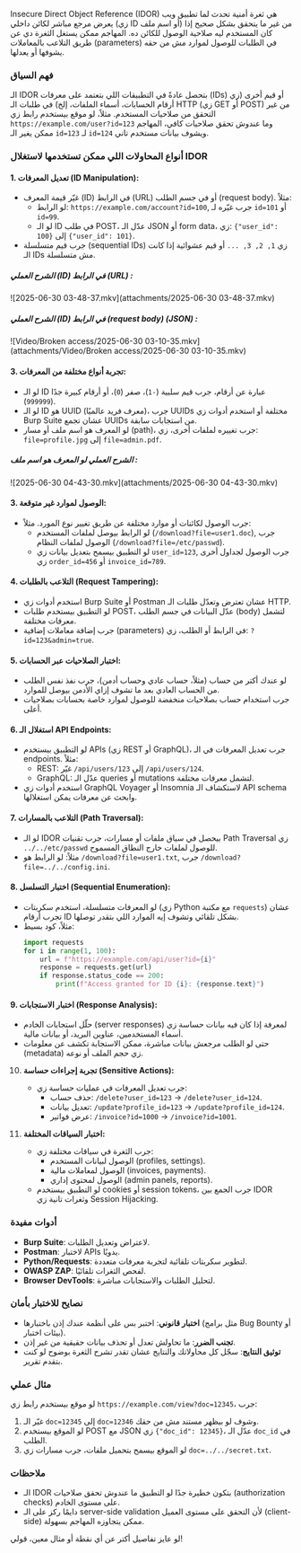 Insecure Direct Object Reference (IDOR) هي ثغرة أمنية تحدث لما تطبيق ويب يعرض مرجع مباشر لكائن داخلي (زي ID أو اسم ملف) من غير ما يتحقق بشكل صحيح إذا كان المستخدم ليه صلاحية الوصول للكائن ده. المهاجم ممكن يستغل الثغرة دي عن طريق التلاعب بالمعاملات (parameters) في الطلبات للوصول لموارد مش من حقه يشوفها أو يعدلها.

### فهم السياق
الـ IDOR بتحصل عادةً في التطبيقات اللي بتعتمد على معرفات (IDs) أو قيم أخرى (زي أرقام الحسابات، أسماء الملفات، إلخ) في طلبات الـ HTTP (زي GET أو POST) من غير التحقق من صلاحيات المستخدم. مثلاً، لو موقع بيستخدم رابط زي `https://example.com/user?id=123` وما عندوش تحقق صلاحيات كافي، المهاجم ممكن يغير الـ `id=123` لـ `id=124` ويشوف بيانات مستخدم تاني.

### أنواع المحاولات اللي ممكن تستخدمها لاستغلال IDOR
#### 1. **تعديل المعرفات (ID Manipulation):**
   - غيّر قيمة المعرف (ID) في الرابط (URL) أو في جسم الطلب (request body). مثلاً:
     - لو الرابط: `https://example.com/account?id=100`, جرب غيّره لـ `id=101` أو `id=99`.
     - لو الـ ID في طلب POST، عدّل الـ JSON أو form data، زي: `{"user_id": 100}` إلى `{"user_id": 101}`.
   - جرب قيم متسلسلة (sequential IDs) زي `1, 2, 3, ...` أو قيم عشوائية إذا كانت الـ IDs مش متسلسلة.

##### الشرح العملي  (ID) في الرابط (URL)  :

![2025-06-30 03-48-37.mkv](attachments/2025-06-30 03-48-37.mkv)


##### الشرح العملي  (ID) في الرابط (request body) (JSON) :
![Video/Broken access/2025-06-30 03-10-35.mkv](attachments/Video/Broken access/2025-06-30 03-10-35.mkv)


#### 3. **تجربة أنواع مختلفة من المعرفات:**
   - لو الـ ID عبارة عن أرقام، جرب قيم سلبية (`-1`)، صفر (`0`)، أو أرقام كبيرة جدًا (`999999`).
   - لو الـ ID هو UUID (معرف فريد عالميًا)، جرب UUIDs مختلفة أو استخدم أدوات زي Burp Suite عشان تجمع UUIDs من استجابات سابقة.
   - لو المعرف هو اسم ملف أو مسار (path)، جرب تغييره لملفات أخرى، زي: `file=profile.jpg` إلى `file=admin.pdf`.


##### الشرح العملي  لو المعرف هو اسم ملف  : 


![2025-06-30 04-43-30.mkv](attachments/2025-06-30 04-43-30.mkv)

#### 3. **الوصول لموارد غير متوقعة:**
   - جرب الوصول لكائنات أو موارد مختلفة عن طريق تغيير نوع المورد. مثلاً:
     - لو الرابط بيوصل لملفات المستخدم (`/download?file=user1.doc`), جرب الوصول لملفات النظام (`/download?file=/etc/passwd`).
     - لو التطبيق بيسمح بتعديل بيانات زي `user_id=123`, جرب الوصول لجداول أخرى زي `order_id=456` أو `invoice_id=789`.

#### 4. **التلاعب بالطلبات (Request Tampering):**
   - استخدم أدوات زي Burp Suite أو Postman عشان تعترض وتعدّل طلبات الـ HTTP.
   - لو التطبيق بيستخدم طلبات POST، عدّل البيانات في جسم الطلب (body) لتشمل معرفات مختلفة.
   - جرب إضافة معاملات إضافية (parameters) في الرابط أو الطلب، زي: `?id=123&admin=true`.

#### 5. **اختبار الصلاحيات عبر الحسابات:**
   - لو عندك أكتر من حساب (مثلاً، حساب عادي وحساب أدمن)، جرب نفذ نفس الطلب من الحساب العادي بعد ما تشوف إزاي الأدمن بيوصل للموارد.
   - جرب استخدام حساب بصلاحيات منخفضة للوصول لموارد خاصة بحسابات بصلاحيات أعلى.

#### 6. **استغلال الـ API Endpoints:**
   - لو التطبيق بيستخدم APIs (زي REST أو GraphQL)، جرب تعديل المعرفات في الـ endpoints. مثلاً:
     - REST: غيّر `/api/users/123` إلى `/api/users/124`.
     - GraphQL: عدّل الـ queries أو mutations لتشمل معرفات مختلفة.
   - استخدم أدوات زي GraphQL Voyager أو Insomnia لاستكشاف الـ API schema وابحث عن معرفات يمكن استغلالها.

#### 7. **التلاعب بالمسارات (Path Traversal):**
   - لو الـ IDOR بيحصل في سياق ملفات أو مسارات، جرب تقنيات Path Traversal زي `../../etc/passwd` للوصول لملفات خارج النطاق المسموح.
   - مثلاً: لو الرابط هو `/download?file=user1.txt`, جرب `/download?file=../../config.ini`.

#### 8. **اختبار التسلسل (Sequential Enumeration):**
   - لو المعرفات متسلسلة، استخدم سكربتات (زي Python مع مكتبة `requests`) عشان تجرب أرقام ID بشكل تلقائي وتشوف إيه الموارد اللي بتقدر توصلها.
   - مثلاً، كود بسيط:
     ```python
     import requests
     for i in range(1, 100):
         url = f"https://example.com/api/user?id={i}"
         response = requests.get(url)
         if response.status_code == 200:
             print(f"Access granted for ID {i}: {response.text}")
     ```

#### 9. **اختبار الاستجابات (Response Analysis):**
   - حلّل استجابات الخادم (server responses) لمعرفة إذا كان فيه بيانات حساسة زي أسماء المستخدمين، عناوين البريد، أو بيانات مالية.
   - حتى لو الطلب مرجعش بيانات مباشرة، ممكن الاستجابة تكشف عن معلومات (metadata) زي حجم الملف أو نوعه.

10. **تجربة إجراءات حساسة (Sensitive Actions):**
    - جرب تعديل المعرفات في عمليات حساسة زي:
      - حذف حساب: `/delete?user_id=123` → `/delete?user_id=124`.
      - تعديل بيانات: `/update?profile_id=123` → `/update?profile_id=124`.
      - عرض فواتير: `/invoice?id=1000` → `/invoice?id=1001`.

11. **اختبار السياقات المختلفة:**
    - جرب الثغرة في سياقات مختلفة زي:
      - الوصول لبيانات المستخدم (profiles, settings).
      - الوصول لمعاملات مالية (invoices, payments).
      - الوصول لمحتوى إداري (admin panels, reports).
    - لو التطبيق بيستخدم cookies أو session tokens، جرب الجمع بين IDOR وثغرات تانية زي Session Hijacking.

### أدوات مفيدة
- **Burp Suite**: لاعتراض وتعديل الطلبات.
- **Postman**: لاختبار APIs يدويًا.
- **Python/Requests**: لتطوير سكربتات تلقائية لتجربة معرفات متعددة.
- **OWASP ZAP**: لفحص الثغرات تلقائيًا.
- **Browser DevTools**: لتحليل الطلبات والاستجابات مباشرة.

### نصايح للاختبار بأمان
- **اختبار قانوني**: اختبر بس على أنظمة عندك إذن باختبارها (مثل برامج Bug Bounty أو بيئات اختبار).
- **تجنب الضرر**: ما تحاولش تعدل أو تحذف بيانات حقيقية من غير إذن.
- **توثيق النتايج**: سجّل كل محاولاتك والنتايج عشان تقدر تشرح الثغرة بوضوح لو كنت بتقدم تقرير.

### مثال عملي
لو موقع بيستخدم رابط زي `https://example.com/view?doc=12345`، جرب:
1. غيّر الـ `doc=12345` إلى `doc=12346` وشوف لو بيظهر مستند مش من حقك.
2. لو الموقع بيستخدم POST مع JSON زي `{"doc_id": 12345}`، عدّل الـ `doc_id` في الطلب.
3. لو الموقع بيسمح بتحميل ملفات، جرب مسارات زي `doc=../../secret.txt`.

### ملاحظات
- الـ IDOR بتكون خطيرة جدًا لو التطبيق ما عندوش تحقق صلاحيات (authorization checks) على مستوى الخادم.
- دايمًا ركز على الـ server-side validation لأن التحقق على مستوى العميل (client-side) ممكن يتجاوزه المهاجم بسهولة.

لو عايز تفاصيل أكتر عن أي نقطة أو مثال معين، قولي!